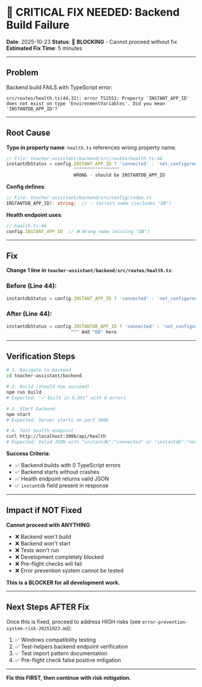 # 🔴 CRITICAL FIX NEEDED: Backend Build Failure

**Date**: 2025-10-23
**Status**: 🔴 **BLOCKING** - Cannot proceed without fix
**Estimated Fix Time**: 5 minutes

---

## Problem

Backend build FAILS with TypeScript error:

```
src/routes/health.ts(44,32): error TS2551: Property 'INSTANT_APP_ID' does not exist on type 'EnvironmentVariables'. Did you mean 'INSTANTDB_APP_ID'?
```

---

## Root Cause

**Typo in property name**: `health.ts` references wrong property name.

```typescript
// File: teacher-assistant/backend/src/routes/health.ts:44
instantdbStatus = config.INSTANT_APP_ID ? 'connected' : 'not_configured';
                         ^^^^^^^^^^^^^^^^^
                         WRONG - should be INSTANTDB_APP_ID
```

**Config defines**:
```typescript
// File: teacher-assistant/backend/src/config/index.ts
INSTANTDB_APP_ID?: string;  // ✅ Correct name (includes "DB")
```

**Health endpoint uses**:
```typescript
// health.ts:44
config.INSTANT_APP_ID  // ❌ Wrong name (missing "DB")
```

---

## Fix

**Change 1 line in `teacher-assistant/backend/src/routes/health.ts`**:

### Before (Line 44):
```typescript
instantdbStatus = config.INSTANT_APP_ID ? 'connected' : 'not_configured';
```

### After (Line 44):
```typescript
instantdbStatus = config.INSTANTDB_APP_ID ? 'connected' : 'not_configured';
                        ^^^ Add "DB" here
```

---

## Verification Steps

```bash
# 1. Navigate to backend
cd teacher-assistant/backend

# 2. Build (should now succeed)
npm run build
# Expected: "✓ built in X.XXs" with 0 errors

# 3. Start backend
npm start
# Expected: Server starts on port 3006

# 4. Test health endpoint
curl http://localhost:3006/api/health
# Expected: Valid JSON with "instantdb":"connected" or "instantdb":"not_configured"
```

**Success Criteria**:
- ✅ Backend builds with 0 TypeScript errors
- ✅ Backend starts without crashes
- ✅ Health endpoint returns valid JSON
- ✅ `instantdb` field present in response

---

## Impact if NOT Fixed

**Cannot proceed with ANYTHING**:
- ❌ Backend won't build
- ❌ Backend won't start
- ❌ Tests won't run
- ❌ Development completely blocked
- ❌ Pre-flight checks will fail
- ❌ Error prevention system cannot be tested

**This is a BLOCKER for all development work.**

---

## Next Steps AFTER Fix

Once this is fixed, proceed to address HIGH risks (see `error-prevention-system-risk-20251023.md`):

1. ✅ Windows compatibility testing
2. ✅ Test-helpers backend endpoint verification
3. ✅ Test import pattern documentation
4. ✅ Pre-flight check false positive mitigation

---

**Fix this FIRST, then continue with risk mitigation.**
